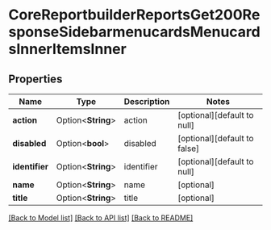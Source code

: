 # CoreReportbuilderReportsGet200ResponseSidebarmenucardsMenucardsInnerItemsInner

## Properties

Name | Type | Description | Notes
------------ | ------------- | ------------- | -------------
**action** | Option<**String**> | action | [optional][default to null]
**disabled** | Option<**bool**> | disabled | [optional][default to false]
**identifier** | Option<**String**> | identifier | [optional][default to null]
**name** | Option<**String**> | name | [optional]
**title** | Option<**String**> | title | [optional]

[[Back to Model list]](../README.md#documentation-for-models) [[Back to API list]](../README.md#documentation-for-api-endpoints) [[Back to README]](../README.md)


